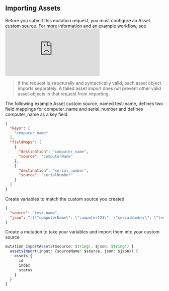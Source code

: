 ## Importing Assets
Before you submit this mutation request, you must configure an Asset custom source. For more information and an example workflow, see ![Tanium Asset User Guide: Create an Import API source](https://docs.tanium.com/asset/asset/sources.html#import_api)
> If the request is structurally and syntactically valid, each asset object imports separately. A failed asset import does not prevent other valid asset objects in that request from importing.

The following example Asset custom source, named test-name, defines two field mappings for computer_name and serial_number and defines computer_name as a key field.

```json
{
  "keys": [
    "computer_name"
  ],
  "fieldMaps": [
    {
      "destination": "computer_name",
      "source": "computerName"
    },
    {
      "destination": "serial_number",
      "source": "serialNumber"
    }
  ]
}
```

Create variables to match the custom source you created
```json
{
  "source": "test-name",
  "json": "[{\"computerName\": \"computer123\", \"serialNumber\": \"testSerial123\"}, {\"computerName\": \"computer234\", \"serialNumber\": \"testSerial234\"}]"
}
```

Create a mutation to take your variables and import them into your custom source

```typescript
mutation importAssets($source: String!, $json: String!) {
  assetsImport(input: {sourceName: $source, json: $json}) {
    assets {
      id
      index
      status
    }
  }
}
```
